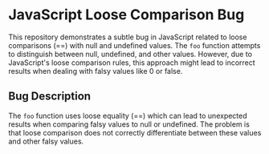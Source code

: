 # JavaScript Loose Comparison Bug

This repository demonstrates a subtle bug in JavaScript related to loose comparisons (==) with null and undefined values. The `foo` function attempts to distinguish between null, undefined, and other values. However, due to JavaScript's loose comparison rules, this approach might lead to incorrect results when dealing with falsy values like 0 or false.

## Bug Description
The `foo` function uses loose equality (==) which can lead to unexpected results when comparing falsy values to null or undefined. The problem is that loose comparison does not correctly differentiate between these values and other falsy values.